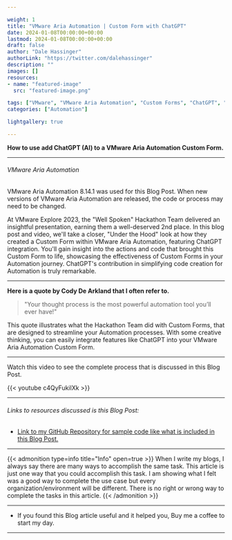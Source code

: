 ```yaml
---

weight: 1
title: "VMware Aria Automation | Custom Form with ChatGPT"
date: 2024-01-08T00:00:00+00:00
lastmod: 2024-01-08T00:00:00+00:00
draft: false
author: "Dale Hassinger"
authorLink: "https://twitter.com/dalehassinger"
description: ""
images: []
resources:
- name: "featured-image"
  src: "featured-image.png"

tags: ["VMware", "VMware Aria Automation", "Custom Forms", "ChatGPT", "AI"]
categories: ["Automation"]

lightgallery: true

---
```


**How to use add ChatGPT (AI) to a VMware Aria Automation Custom Form.**

<!--more-->

---

###### VMware Aria Automation  

VMware Aria Automation 8.14.1 was used for this Blog Post. When new versions of VMware Aria Automation are released, the code or process may need to be changed.  

At VMware Explore 2023, the "Well Spoken" Hackathon Team delivered an insightful presentation, earning them a well-deserved 2nd place. In this blog post and video, we'll take a closer, "Under the Hood" look at how they created a Custom Form within VMware Aria Automation, featuring ChatGPT integration. You'll gain insight into the actions and code that brought this Custom Form to life, showcasing the effectiveness of Custom Forms in your Automation journey. ChatGPT's contribution in simplifying code creation for Automation is truly remarkable.  

---

**Here is a quote by Cody De Arkland that I often refer to.**  

>"Your thought process is the most powerful automation tool you’ll ever have!"

This quote illustrates what the Hackathon Team did with Custom Forms, that are designed to streamline your Automation processes. With some creative thinking, you can easily integrate features like ChatGPT into your VMware Aria Automation Custom Form.  

---

Watch this video to see the complete process that is discussed in this Blog Post.  

{{< youtube c4QyFukilXk >}}  

---

###### Links to resources discussed is this Blog Post:  
* [Link to my GitHub Repository for sample code like what is included in this Blog Post.](https://github.com/dalehassinger/unlocking-the-potential/)  

---

{{< admonition type=info title="Info" open=true >}}
When I write my blogs, I always say there are many ways to accomplish the same task. This article is just one way that you could accomplish this task. I am showing what I felt was a good way to complete the use case but every organization/environment will be different. There is no right or wrong way to complete the tasks in this article.
{{< /admonition >}}

---

* If you found this Blog article useful and it helped you, Buy me a coffee to start my day.  

<center>
<script type="text/javascript" src="https://cdnjs.buymeacoffee.com/1.0.0/button.prod.min.js" data-name="bmc-button" data-slug="dalehassinger" data-color="#FFDD00" data-emoji=""  data-font="Cookie" data-text="Buy me a coffee" data-outline-color="#000000" data-font-color="#000000" data-coffee-color="#ffffff" ></script>
</center>

---
